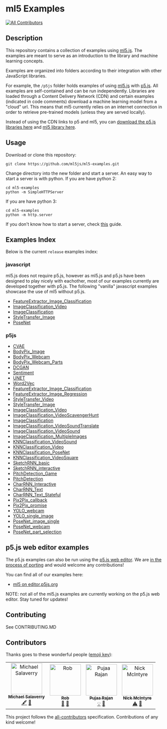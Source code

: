 # ml5 Examples
[![All Contributors](https://img.shields.io/badge/all_contributors-4-orange.svg?style=flat-square)](#contributors)

## Description

This repository contains a collection of  examples using [ml5.js](https://github.com/ml5js/ml5-library). The examples are meant to serve as an introduction to the library and machine learning concepts.

Examples are organized into folders according to their integration with other JavaScript libraries.

For example, the `/p5js` folder holds examples of using [ml5.js](https://github.com/ml5js/ml5-library) with [p5.js](https://p5js.org/). All examples are self-contained and can be run independently. Libraries are loaded through a Content Delivery Network (CDN) and certain examples (indicated in code comments) download a machine learning model from a "cloud" url. This means that ml5 currently relies on an internet connection in order to retrieve pre-trained models (unless they are served locally). 

Instead of using the CDN links to p5 and ml5, you can [download the p5.js libraries here](https://github.com/processing/p5.js/releases) and [ml5 library here](https://github.com/ml5js/ml5-library/releases).

## Usage

Download or clone this repository:
```
git clone https://github.com/ml5js/ml5-examples.git
```

Change directory into the new folder and start a server.
An easy way to start a server is with python. If you are have python 2:
```
cd ml5-examples
python -m SimpleHTTPServer
```
If you are have python 3:
```
cd ml5-examples
python -m http.server
```

If you don't know how to start a server, check [this](https://github.com/processing/p5.js/wiki/Local-server) guide.

## Examples Index

Below is the current `release` examples index:

### javascript

ml5.js does not require p5.js, however as ml5.js and p5.js have been designed to play nicely with eachother, most of our examples currently are developed together with p5.js. The following "vanilla" javascript examples showcase the use of ml5 without p5.js.

* [FeatureExtractor_Image_Classification](https://ml5js.github.io/ml5-examples/javascript/FeatureExtractor_Image_Classification)
* [ImageClassification_Video](https://ml5js.github.io/ml5-examples/javascript/ImageClassification_Video)
* [ImageClassification](https://ml5js.github.io/ml5-examples/javascript/ImageClassification)
* [StyleTransfer_Image](https://ml5js.github.io/ml5-examples/javascript/StyleTransfer_Image)
* [PoseNet](https://ml5js.github.io/ml5-examples/javascript/PoseNet)

### p5js

* [CVAE](https://ml5js.github.io/ml5-examples/p5js/CVAE)
* [BodyPix_Image](https://ml5js.github.io/ml5-examples/p5js/BodyPix/BodyPix_Image/)
* [BodyPix_Webcam](https://ml5js.github.io/ml5-examples/p5js/BodyPix/BodyPix_Webcam)
* [BodyPix_Webcam_Parts](https://ml5js.github.io/ml5-examples/p5js/BodyPix/BodyPix_Webcam_Parts)
* [DCGAN](https://ml5js.github.io/ml5-examples/p5js/DCGAN)
* [Sentiment](https://ml5js.github.io/ml5-examples/p5js/Sentiment)
* [UNET](https://ml5js.github.io/ml5-examples/p5js/UNET/UNET_webcam)
* [Word2Vec](https://ml5js.github.io/ml5-examples/p5js/Word2Vec)
* [FeatureExtractor_Image_Classification](https://ml5js.github.io/ml5-examples/p5js/FeatureExtractor/FeatureExtractor_Image_Classification)
* [FeatureExtractor_Image_Regression](https://ml5js.github.io/ml5-examples/p5js/FeatureExtractor/FeatureExtractor_Image_Regression)
* [StyleTransfer_Video](https://ml5js.github.io/ml5-examples/p5js/StyleTransfer/StyleTransfer_Video)
* [StyleTransfer_Image](https://ml5js.github.io/ml5-examples/p5js/StyleTransfer/StyleTransfer_Image)
* [ImageClassification_Video](https://ml5js.github.io/ml5-examples/p5js/ImageClassification/ImageClassification_Video)
* [ImageClassification_VideoScavengerHunt](https://ml5js.github.io/ml5-examples/p5js/ImageClassification/ImageClassification_VideoScavengerHunt)
* [ImageClassification](https://ml5js.github.io/ml5-examples/p5js/ImageClassification/ImageClassification)
* [ImageClassification_VideoSoundTranslate](https://ml5js.github.io/ml5-examples/p5js/ImageClassification/ImageClassification_VideoSoundTranslate)
* [ImageClassification_VideoSound](https://ml5js.github.io/ml5-examples/p5js/ImageClassification/ImageClassification_VideoSound)
* [ImageClassification_MultipleImages](https://ml5js.github.io/ml5-examples/p5js/ImageClassification/ImageClassification_MultipleImages)
* [KNNClassification_VideoSound](https://ml5js.github.io/ml5-examples/p5js/KNNClassification/KNNClassification_VideoSound)
* [KNNClassification_Video](https://ml5js.github.io/ml5-examples/p5js/KNNClassification/KNNClassification_Video)
* [KNNClassification_PoseNet](https://ml5js.github.io/ml5-examples/p5js/KNNClassification/KNNClassification_PoseNet)
* [KNNClassification_VideoSquare](https://ml5js.github.io/ml5-examples/p5js/KNNClassification/KNNClassification_VideoSquare)
* [SketchRNN_basic](https://ml5js.github.io/ml5-examples/p5js/SketchRNN/SketchRNN_basic)
* [SketchRNN_interactive](https://ml5js.github.io/ml5-examples/p5js/SketchRNN/SketchRNN_interactive)
* [PitchDetection_Game](https://ml5js.github.io/ml5-examples/p5js/PitchDetection/PitchDetection_Game)
* [PitchDetection](https://ml5js.github.io/ml5-examples/p5js/PitchDetection/PitchDetection)
* [CharRNN_Interactive](https://ml5js.github.io/ml5-examples/p5js/CharRNN/CharRNN_Interactive)
* [CharRNN_Text](https://ml5js.github.io/ml5-examples/p5js/CharRNN/CharRNN_Text)
* [CharRNN_Text_Stateful](https://ml5js.github.io/ml5-examples/p5js/CharRNN/CharRNN_Text_Stateful)
* [Pix2Pix_callback](https://ml5js.github.io/ml5-examples/p5js/Pix2Pix/Pix2Pix_callback)
* [Pix2Pix_promise](https://ml5js.github.io/ml5-examples/p5js/Pix2Pix/Pix2Pix_promise)
* [YOLO_webcam](https://ml5js.github.io/ml5-examples/p5js/YOLO/YOLO_webcam)
* [YOLO_single_image](https://ml5js.github.io/ml5-examples/p5js/YOLO/YOLO_single_image)
* [PoseNet_image_single](https://ml5js.github.io/ml5-examples/p5js/PoseNet/PoseNet_image_single)
* [PoseNet_webcam](https://ml5js.github.io/ml5-examples/p5js/PoseNet/PoseNet_webcam)
* [PoseNet_part_selection](https://ml5js.github.io/ml5-examples/p5js/PoseNet/PoseNet_part_selection)

## p5.js web editor examples

The p5.js examples can also be run using the [p5.js web editor](https://alpha.editor.p5js.org). We are [in the process of porting](https://github.com/ml5js/ml5-examples/issues/6) and would welcome any contributions!

You can find all of our examples here:
* [ml5 on editor.p5js.org](https://editor.p5js.org/ml5/sketches)

NOTE: not all of the ml5.js examples are currently working on the p5.js web editor. Stay tuned for updates!

## Contributing

See CONTRIBUTING.MD

## Contributors

Thanks goes to these wonderful people ([emoji key](https://allcontributors.org/docs/en/emoji-key)):

<!-- ALL-CONTRIBUTORS-LIST:START - Do not remove or modify this section -->
<!-- prettier-ignore -->
<table>
  <tr>
    <td align="center"><a href="https://wakatime.com/@barakplasma"><img src="https://avatars0.githubusercontent.com/u/62937?v=4" width="100px;" alt="Michael Salaverry"/><br /><sub><b>Michael Salaverry</b></sub></a><br /><a href="#content-barakplasma" title="Content">🖋</a> <a href="https://github.com/ml5js/ml5-examples/issues?q=author%3Abarakplasma" title="Bug reports">🐛</a></td>
    <td align="center"><a href="http://sankeybuilder.com"><img src="https://avatars2.githubusercontent.com/u/1794620?v=4" width="100px;" alt="Rob"/><br /><sub><b>Rob</b></sub></a><br /><a href="https://github.com/ml5js/ml5-examples/issues?q=author%3Aeformx" title="Bug reports">🐛</a> <a href="#question-eformx" title="Answering Questions">💬</a></td>
    <td align="center"><a href="http://pujaa.rajan@gmail.com"><img src="https://avatars3.githubusercontent.com/u/10352446?v=4" width="100px;" alt="Pujaa Rajan"/><br /><sub><b>Pujaa Rajan</b></sub></a><br /><a href="#example-pujaarajan" title="Examples">💡</a> <a href="https://github.com/ml5js/ml5-examples/issues?q=author%3Apujaarajan" title="Bug reports">🐛</a></td>
    <td align="center"><a href="https://mcintyre.io"><img src="https://avatars3.githubusercontent.com/u/3719176?v=4" width="100px;" alt="Nick McIntyre"/><br /><sub><b>Nick McIntyre</b></sub></a><br /><a href="https://github.com/ml5js/ml5-examples/commits?author=nickmcintyre" title="Tests">⚠️</a> <a href="https://github.com/ml5js/ml5-examples/issues?q=author%3Anickmcintyre" title="Bug reports">🐛</a></td>
  </tr>
</table>

<!-- ALL-CONTRIBUTORS-LIST:END -->

This project follows the [all-contributors](https://github.com/all-contributors/all-contributors) specification. Contributions of any kind welcome!